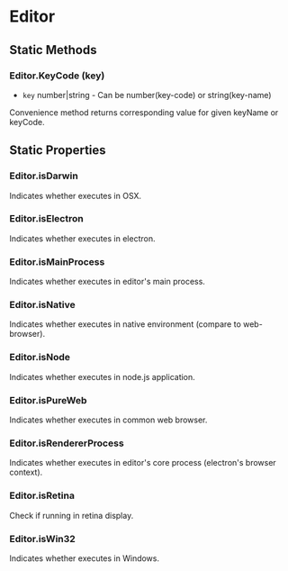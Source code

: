 # Editor

## Static Methods

### Editor.KeyCode (key)

 - `key` number|string - Can be number(key-code) or string(key-name)

Convenience method returns corresponding value for given keyName or keyCode.

## Static Properties

### Editor.isDarwin

Indicates whether executes in OSX.

### Editor.isElectron

Indicates whether executes in electron.

### Editor.isMainProcess

Indicates whether executes in editor's main process.

### Editor.isNative

Indicates whether executes in native environment (compare to web-browser).

### Editor.isNode

Indicates whether executes in node.js application.

### Editor.isPureWeb

Indicates whether executes in common web browser.

### Editor.isRendererProcess

Indicates whether executes in editor's core process (electron's browser context).

### Editor.isRetina

Check if running in retina display.

### Editor.isWin32

Indicates whether executes in Windows.
